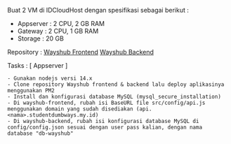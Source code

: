 
Buat 2 VM di IDCloudHost dengan spesifikasi sebagai berikut :
   - Appserver : 2 CPU, 2 GB RAM
   - Gateway : 2 CPU, 1 GB RAM
   - Storage : 20 GB

Repository :
[Wayshub Frontend](https://github.com/dumbwaysdev/wayshub-frontend)
[Wayshub Backend](https://github.com/dumbwaysdev/wayshub-backend)


Tasks :
[ Appserver ]

    - Gunakan nodejs versi 14.x
    - Clone repository Wayshub frontend & backend lalu deploy aplikasinya menggunakan PM2
    - Install dan konfigurasi database MySQL (mysql_secure_installation)
    - Di wayshub-frontend, rubah isi BaseURL file src/config/api.js menggunakan domain yang sudah disediakan (api.<nama>.studentdumbways.my.id)
    - Di wayshub-backend, rubah isi konfigurasi database MySQL di config/config.json sesuai dengan user pass kalian, dengan nama database "db-wayshub"
